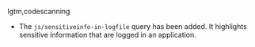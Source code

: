 lgtm,codescanning
* The `js/sensitiveinfo-in-logfile` query has been added. It highlights sensitive information that are logged in an application.
